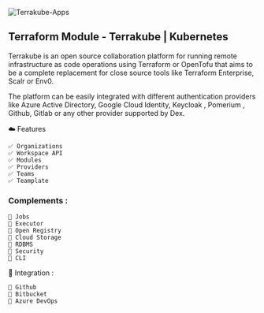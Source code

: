 ![Terrakube-Apps](https://github.com/user-attachments/assets/73ae0051-66ee-416a-85ab-6d46c08e1417)



## Terraform Module - Terrakube | Kubernetes
Terrakube is an open source collaboration platform for running remote infrastructure as code operations using Terraform or OpenTofu that aims to be a complete replacement for close source tools like Terraform Enterprise, Scalr or Env0.

The platform can be easily integrated with different authentication providers like Azure Active Directory, Google Cloud Identity, Keycloak , Pomerium , Github, Gitlab or any other provider supported by Dex.


☁️ Features
```
✅ Organizations
✅ Workspace API
✅ Modules
✅ Providers
✅ Teams
✅ Teamplate
```


### Complements :
```
📃 Jobs
📃 Executor
📃 Open Registry
📃 Cloud Storage
📃 RDBMS
📃 Security
📃 CLI
```


🔨 Integration :

```
🔗 Github
🔗 Bitbucket
🔗 Azure DevOps
```

